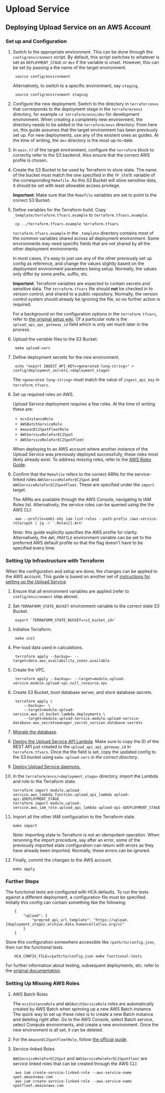# Upload Service

## Deploying Upload Service on an AWS Account

### Set up and Configuration

1. Switch to the appropriate environment. This can be done through the `config/environment` script. By default, 
this script switches to whatever is set as `DEPLOYMENT_STAGE` or `dev` if the variable is unset. However, this can be 
set by passing a the name of the
target environment.

        source config/environment
        
    Alternatively, to switch to a specific environment, say `staging`,
    
        source config/environment staging
        
2. Configure the new deployment. Switch to the directory in `terrafor/envs` that corresponds to the deployment stage 
in the `terraform/envs` directory, for example `cd terraform/envs/dev` for development environment. When creating a
completely new environment, the directory needs to be added in the `terraform/envs` directory. From here on, this guide
assumes that the target environment has been previously set up. For new deployments, use any of the existent ones as 
guides. At the time of writing, the `dev` directory is the most up-to-date.

3. In `main.tf` of the target environment, configure the `terraform` block to correctly refer to the S3 backend. Also 
ensure that the correct AWS profile is chosen.

4. Create the S3 Bucket to be used by Terraform to store state. The name of the bucket must match the one specified in
the `TF_STATE` variable of the corresponding `Makefile`. As this S3 Bucket will store sensitive data, it should be set
with least allowable access privilege.

    **Important**: Make sure that the `Makefile` variables are set to point to the correct S3 Bucket. 

5. Define variables for the Terraform build. Copy `_template/terraform.tfvars.example` to `terraform.tfvars.example`:

        cp ../terraform.tfvars.example terraform.tfvars
    
    `terraform.tfvars.example` in the `_template` directory contains most of the common variables shared across all
    deployment environment. Some environments may need specific fields that are not shared by all the other deployment 
    environments.
    
    In most cases, it's easy to just use any of the other previously set up config as reference, and change the values
    slightly based on the deployment environment parameters being setup. Normally, the values only differ by some
    prefix, suffix, etc.
    
    **Important**: Terraform variables are expected to contain secrets and sensitive data. The `terraform.tfvars` file
    should **not** be checked in to version control, and shared to a public repository. Normally, the version control
    system should already be ignoring the file, so no further action is required.
    
    For a background on the configuration options in the `terraform.tfvars`, refer to 
    [the original setup wiki](https://allspark.dev.data.humancellatlas.org/HumanCellAtlas/upload-service/wikis/Deploying-the-Upload-Service-in-a-New-Project#decisions).
    Of a particular note is the `upload_api_api_gateway_id` field which is only set much later in the process. 

6. Upload the variable files to the S3 Bucket.

        make upload-vars
   
7. Define deployment secrets for the new environment.

        echo "export INGEST_API_KEY=<generated-long-string>" > config/deployment_secrets.<deployment_stage>
        
    The `<generated-long-string>` must match the value of `ingest_api_key` in `terraform.tfvars`.
    
8. Set up required roles on AWS.
    
    Upload Service deployment requires a few roles. At the time of writing these are:
    * `ecsInstanceRole`
    * `AWSBatchServiceRole`
    * `AmazonEC2SpotFleetRole`
    * `AWSServiceRoleForEC2Spot`
    * `AWSServiceRoleForEC2SpotFleet`
    
    When deploying to an AWS account where another instance of the Upload Service was previously deployed successfully,
    these roles most likely already exist. To address missing roles, refer to the 
    [AWS Roles Guide](#aws_roles_guide).
    
9. Confirm that the `Makefile` refers to the correct ARNs for the service-linked roles `AWSServiceRoleForEC2Spot` 
and `AWSServiceRoleForEC2SpotFleet`. These are specified under the `import` target.

    The ARNs are available through the AWS Console, navigating to IAM Roles list. Alternatively, the service roles can
    be queried using the the AWS CLI:
    
        aws --profile=embl-ebi iam list-roles --path-prefix /aws-service-role/spot | jq -r '.Roles[].Arn'
        
    *Note*: this guide explicitly specifies the AWS profile for clarity. Alternatively, the `AWS_PROFILE` environment
    variable can be set to the preferred AWS default profile so that the flag doesn't have to be specified every time.
    

### Setting Up Infrastructure with Terraform
 
When the configuration and setup are done, the changes can be applied to the AWS account. This guide is based on 
another set of [instructions for setting up the Upload Service](https://allspark.dev.data.humancellatlas.org/HumanCellAtlas/upload-service/wikis/Setting-up-New-Deployment-In-the-same-AWS-Account#terraform-part-i).

1. Ensure that all environment variables are applied (refer to `config/environment` step above).

2. Set `TERRAFORM_STATE_BUCKET` environment variable to the correct state S3 Bucket.

        export `TERRAFORM_STATE_BUCKET=<s3_bucket_id>`

3. Initialise Terraform.

        make init
        
4. Pre-load data used in calculations.

        terraform apply --backup=- --target=data.aws_availability_zones.available
        
5. Create the VPC.

        terraform apply --backup=- --target=module.upload-service.module.upload-vpc.null_resource.vpc

6. Create S3 Bucket, boot database server, and store database secrets.

        terraform apply \ 
            --backup=- \
            --target=module.upload-service.aws_s3_bucket.lambda_deployments \
            --target=module.upload-service.module.upload-service-database.aws_secretsmanager_secret_version.database-secrets

7. [Migrate the database](https://allspark.dev.data.humancellatlas.org/HumanCellAtlas/upload-service/wikis/Setting-up-New-Deployment-In-the-same-AWS-Account#migrate-the-database-create-tables).

8. [Deploy the Upload Service API Lambda](https://allspark.dev.data.humancellatlas.org/HumanCellAtlas/upload-service/wikis/Setting-up-New-Deployment-In-the-same-AWS-Account#deploy-the-api-lambda).
Make sure to copy the ID of the REST API just created to the `upload_api_api_gateway_id` in `terraform.tfvars`. Once the
the field is set, copy the updated config to the S3 bucket using `make upload-vars` *in the correct directory*.

9. [Deploy Upload Service daemons.](https://allspark.dev.data.humancellatlas.org/HumanCellAtlas/upload-service/wikis/Setting-up-New-Deployment-In-the-same-AWS-Account#prepare-to-deploy-daemons-this-will-be-done-in-a-moment-by-terraform)

10. In the `terraform/envs/<deployment_stage>` directory, import the Lambda and role to the Terraform state.

        terraform import module.upload-service.aws_lambda_function.upload_api_lambda upload-api-$DEPLOYMENT_STAGE
        terraform import module.upload-service.aws_iam_role.upload_api_lambda upload-api-$DEPLOYMENT_STAGE
        
11. Import all the other IAM configuration to the Terraform state.

        make import
        
    *Note*: importing state to Terraform is not an idempotent operation. When rerunning the import procedure, say after
    an error, some of the previously imported state configuration can return with errors as they have already been 
    imported. Normally, these errors can be ignored.
    
12. Finally, commit the changes to the AWS account.

        make apply

### Further Steps

The functional tests are configured with HCA defaults. To run the tests against a different deployment, a configuration
file must be specified. Initially this config can contain something like the following:

        {
            "upload": {
                "preprod_api_url_template": "https://upload.{deployment_stage}.archive.data.humancellatlas.org/v1"
            }
        }
        
Store this configuration somewhere accessible like `/path/to/config.json`, then run the functional tests.

        HCA_CONFIG_FILE=/path/to/config.json make functional-tests

For further information about testing, subsequent deployments, etc. refer to the 
[original documentation](https://allspark.dev.data.humancellatlas.org/HumanCellAtlas/upload-service/wikis/Setting-up-New-Deployment-In-the-same-AWS-Account#testing).

### Setting Up Missing AWS Roles
<a name="aws_roles_guide"></a>

1. AWS Batch Roles
    
    The `ecsInstanceRole` and `AWSBatchServiceRole` roles are automatically created by AWS Batch when spinning up a new
    AWS Batch instance. The quick way to set up these roles is to create a new Batch instance and deleting right after.
    Go to the AWS Console, select Batch service, select Compute environments, and create a new environment. Once the
    new environment is all set, it can be deleted.

2. For the `AmazonEC2SpotFleetRole`, follow [the official guide](https://docs.aws.amazon.com/batch/latest/userguide/spot_fleet_IAM_role.html#spot-fleet-roles-console).

3. Service-linked Roles
    
    `AWSServiceRoleForEC2Spot` and `AWSServiceRoleForEC2SpotFleet` are service linked roles that can be created through
    the AWS CLI:
    
        aws iam create-service-linked-role --aws-service-name spot.amazonaws.com
        aws iam create-service-linked-role --aws-service-name spotfleet.amazonaws.com

